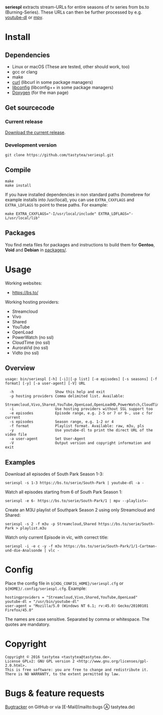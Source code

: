 **seriespl** extracts stream-URLs for entire seasons of tv series from bs.to (Burning-Series). These URLs can then be further processed by e.g. [youtube-dl](https://rg3.github.com/youtube-dl/) or [mpv](https://mpv.io/).

# Install
## Dependencies
 * Linux or macOS (These are tested, other should work, too)
 * gcc or clang
 * make
 * [curl](https://curl.haxx.se/) (libcurl in some package managers)
 * [libconfig](http://www.hyperrealm.com/libconfig/libconfig.html) (libconfig++ in some package managers)
 * [Doxygen](http://doxygen.org/) (for the man page)

## Get sourcecode
### Current release
[Download the current release](https://github.com/tastytea/seriespl/releases).

### Development version
    git clone https://github.com/tastytea/seriespl.git

## Compile
    make
    make install

If you have installed dependencies in non standard paths (homebrew for example installs into /usr/local), you can use `EXTRA_CXXFLAGS` and `EXTRA_LDFLAGS` to point to these paths. For example:

    make EXTRA_CXXFLAGS="-I/usr/local/include" EXTRA_LDFLAGS="-L/usr/local/lib"

## Packages
You find meta files for packages and instructions to build them for **Gentoo**, **Void** and **Debian** in [packages/](https://github.com/tastytea/seriespl/tree/master/packages/).

# Usage
Working websites:

 * https://bs.to/

Working hosting providers:

 * Streamcloud
 * Vivo
 * Shared
 * YouTube
 * OpenLoad
 * PowerWatch (no ssl)
 * CloudTime (no ssl)
 * AuroraVid (no ssl)
 * Vidto (no ssl)

## Overview
    usage: bin/seriespl [-h] [-i]|[-p list] [-e episodes] [-s seasons] [-f format] [-y] [-a user-agent] [-V] URL
    
      -h                   Show this help and exit
      -p hosting providers Comma delimited list. Available:
                           Streamcloud,Vivo,Shared,YouTube,OpenLoad,OpenLoadHD,PowerWatch,CloudTime,AuroraVid,Vidto
      -i                   Use hosting providers without SSL support too
      -e episodes          Episode range, e.g. 2-5 or 7 or 9-, use c for current
      -s episodes          Season range, e.g. 1-2 or 4
      -f format            Playlist format. Available: raw, m3u, pls
      -y                   Use youtube-dl to print the direct URL of the video file
      -a user-agent        Set User-Agent
      -V                   Output version and copyright information and exit

## Examples
Download all episodes of South Park Season 1-3:

    seriespl -s 1-3 https://bs.to/serie/South-Park | youtube-dl -a -

Watch all episodes starting from 6 of South Park Season 1:

    seriespl -e 6- https://bs.to/serie/South-Park/1 | mpv --playlist=-

Create an M3U playlist of Southpark Season 2 using only Streamcloud and Shared:

    seriespl -s 2 -f m3u -p Streamcloud,Shared https://bs.to/serie/South-Park > playlist.m3u

Watch only current Episode in vlc, with correct title:

    seriespl -i -e c -y -f m3u https://bs.to/serie/South-Park/1/1-Cartman-und-die-Analsonde | vlc -

# Config
Place the config file in `${XDG_CONFIG_HOME}/seriespl.cfg` or `${HOME}/.config/seriespl.cfg`. Example:

    hostingproviders = "Streamcloud,Vivo,Shared,YouTube,OpenLoad"
    youtube-dl = "/usr/bin/youtube-dl"
    user-agent = "Mozilla/5.0 (Windows NT 6.1; rv:45.0) Gecko/20100101 Firefox/45.0"

The names are case sensitive. Separated by comma or whitespace. The quotes are mandatory.

# Copyright
    Copyright © 2016 tastytea <tastytea@tastytea.de>.
    License GPLv2: GNU GPL version 2 <http://www.gnu.org/licenses/gpl-2.0.html>.
    This is free software: you are free to change and redistribute it.
    There is NO WARRANTY, to the extent permitted by law.

# Bugs & feature requests
[Bugtracker](https://github.com/tastytea/seriespl/issues) on GitHub or via [E-Mail](mailto:bugs Ⓐ tastytea.de)
